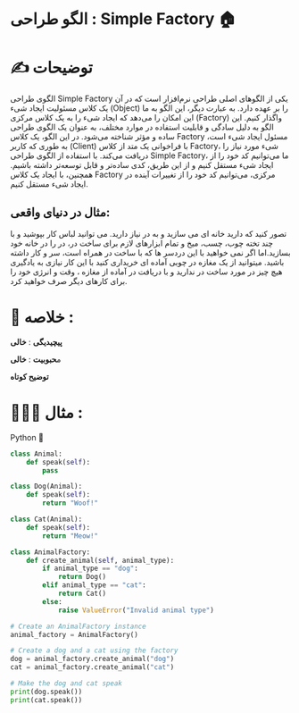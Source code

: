 

# الگو طراحی :  Simple Factory 🏠

# ✍️ توضیحات 
الگوی طراحی Simple Factory یکی از الگوهای اصلی طراحی نرم‌افزار است که در آن یک کلاس مسئولیت ایجاد شیء (Object) را بر عهده دارد. به عبارت دیگر، این الگو به ما این امکان را می‌دهد که ایجاد شیء را به یک کلاس مرکزی (Factory) واگذار کنیم.
این الگو به دلیل سادگی و قابلیت استفاده در موارد مختلف، به عنوان یک الگوی طراحی ساده و مؤثر شناخته می‌شود. در این الگو، یک کلاس Factory مسئول ایجاد شیء است، به طوری که کاربر (Client) با فراخوانی یک متد از کلاس Factory، شیء مورد نیاز را دریافت می‌کند.
با استفاده از الگوی طراحی Simple Factory، ما می‌توانیم کد خود را از ایجاد شیء مستقل کنیم و از این طریق، کدی ساده‌تر و قابل توسعه‌تر داشته باشیم. همچنین، با ایجاد یک کلاس Factory مرکزی، می‌توانیم کد خود را از تغییرات آینده در ایجاد شیء مستقل کنیم.

## مثال در دنیای واقعی:
تصور کنید که دارید خانه ای می سازید و به در نیاز دارید. می توانید لباس کار بپوشید و با چند تخته چوب، چسب، میخ و تمام ابزارهای لازم برای ساخت در، در را در خانه خود بسازید.اما اگر نمی خواهید با این دردسر ها که با ساخت در همراه است، سر و کار داشته باشید. میتوانید از یک مغازه در چوبی آماده ای خریداری کنید با این کار نیازی به یادگیری هیچ چیز در مورد ساخت در ندارید و با دریافت در آماده از مغازه ، وقت و انرژی خود را برای کارهای دیگر صرف خواهید کرد.

 # 📝 خلاصه :
**پیچیدیگی** : **خالی** 

م**حبوبیت** : **خالی**

**توضیح کوتاه**

# 👨🏻‍💻 مثال  :
Python 🐍 


```python
class Animal:
    def speak(self):
        pass

class Dog(Animal):
    def speak(self):
        return "Woof!"

class Cat(Animal):
    def speak(self):
        return "Meow!"

class AnimalFactory:
    def create_animal(self, animal_type):
        if animal_type == "dog":
            return Dog()
        elif animal_type == "cat":
            return Cat()
        else:
            raise ValueError("Invalid animal type")

# Create an AnimalFactory instance
animal_factory = AnimalFactory()

# Create a dog and a cat using the factory
dog = animal_factory.create_animal("dog")
cat = animal_factory.create_animal("cat")

# Make the dog and cat speak
print(dog.speak())
print(cat.speak())
```
